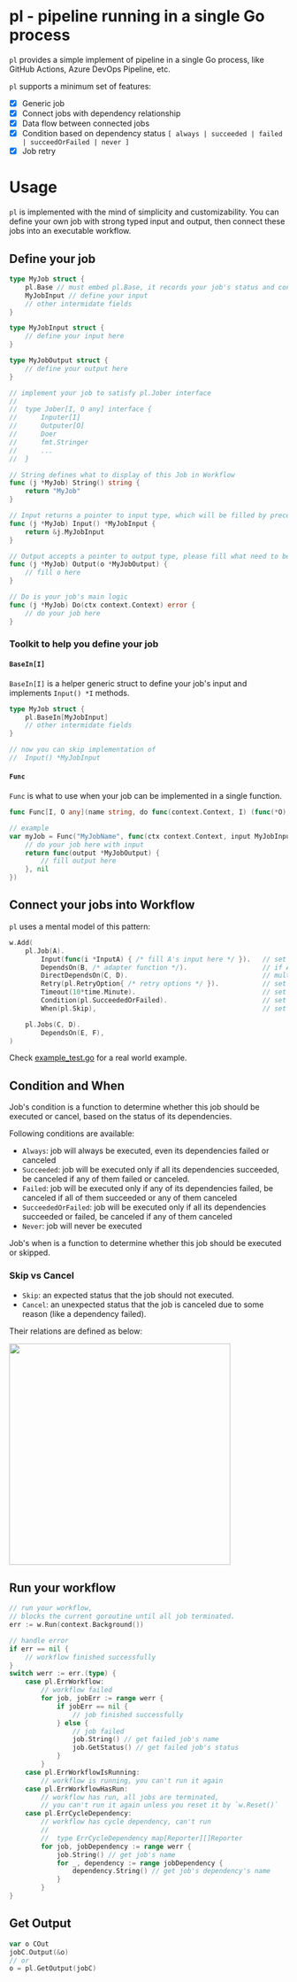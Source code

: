 # pl - pipeline running in a single Go process

`pl` provides a simple implement of pipeline in a single Go process, like GitHub Actions, Azure DevOps Pipeline, etc.

`pl` supports a minimum set of features:
- [x] Generic job
- [x] Connect jobs with dependency relationship
- [x] Data flow between connected jobs
- [x] Condition based on dependency status `[ always | succeeded | failed | succeedOrFailed | never ]`
- [x] Job retry

# Usage

`pl` is implemented with the mind of simplicity and customizability. You can define your own job with strong typed input and output, then connect these jobs into an executable workflow.

## Define your job

```go
type MyJob struct {
    pl.Base // must embed pl.Base, it records your job's status and condition function
    MyJobInput // define your input
    // other intermidate fields
}

type MyJobInput struct {
    // define your input here
}

type MyJobOutput struct {
    // define your output here
}

// implement your job to satisfy pl.Jober interface
//
//  type Jober[I, O any] interface {
//  	Inputer[I]
//  	Outputer[O]
//  	Doer
//  	fmt.Stringer
//      ...
//  }

// String defines what to display of this Job in Workflow
func (j *MyJob) String() string {
    return "MyJob"
}

// Input returns a pointer to input type, which will be filled by preceding jobs or user
func (j *MyJob) Input() *MyJobInput {
    return &j.MyJobInput
}

// Output accepts a pointer to output type, please fill what need to be outputted to it
func (j *MyJob) Output(o *MyJobOutput) {
    // fill o here
}

// Do is your job's main logic
func (j *MyJob) Do(ctx context.Context) error {
    // do your job here
}
```

### Toolkit to help you define your job

#### `BaseIn[I]`

`BaseIn[I]` is a helper generic struct to define your job's input and implements `Input() *I` methods.

```go
type MyJob struct {
    pl.BaseIn[MyJobInput]
    // other intermidate fields
}

// now you can skip implementation of 
//  Input() *MyJobInput
```

#### `Func`

`Func` is what to use when your job can be implemented in a single function.

```go
func Func[I, O any](name string, do func(context.Context, I) (func(*O), error)) Job[I, O]

// example
var myJob = Func("MyJobName", func(ctx context.Context, input MyJobInput) (func(*MyJobOutput), error) {
    // do your job here with input
    return func(output *MyJobOutput) {
        // fill output here
    }, nil
})
```

## Connect your jobs into Workflow

`pl` uses a mental model of this pattern:
```go
w.Add(
    pl.Job(A).
        Input(func(i *InputA) { /* fill A's input here */ }).   // set input
        DependsOn(B, /* adapter function */).                   // if A Depends On B, then
        DirectDependsOn(C, D).                                  // multiple dependencies
        Retry(pl.RetryOption{ /* retry options */ }).           // set retry
        Timeout(10*time.Minute).                                // set timeout
        Condition(pl.SucceededOrFailed).                        // set condition
        When(pl.Skip),                                          // set when to skip this job

    pl.Jobs(C, D).
        DependsOn(E, F),
)
```

Check [example_test.go](./example_test.go) for a real world example.

## Condition and When

Job's condition is a function to determine whether this job should be executed or cancel, based on the status of its dependencies.

Following conditions are available:
- `Always`: job will always be executed, even its dependencies failed or canceled
- `Succeeded`: job will be executed only if all its dependencies succeeded, be canceled if any of them failed or canceled.
- `Failed`: job will be executed only if any of its dependencies failed, be canceled if all of them succeeded or any of them canceled
- `SucceededOrFailed`: job will be executed only if all its dependencies succeeded or failed, be canceled if any of them canceled
- `Never`: job will never be executed

Job's when is a function to determine whether this job should be executed or skipped.

### Skip vs Cancel

- `Skip`: an expected status that the job should not executed.
- `Cancel`: an unexpected status that the job is canceled due to some reason (like a dependency failed).

Their relations are defined as below:

<img src="https://github.com/xuxife/pl/assets/28257575/bc398419-471e-49ba-854b-8b039d33e467" width=400>

## Run your workflow

```go
// run your workflow,
// blocks the current goroutine until all job terminated.
err := w.Run(context.Background())

// handle error
if err == nil {
    // workflow finished successfully
}
switch werr := err.(type) {
    case pl.ErrWorkflow:
        // workflow failed
        for job, jobErr := range werr {
            if jobErr == nil {
                // job finished successfully
            } else {
                // job failed
                job.String() // get failed job's name
                job.GetStatus() // get failed job's status
            }
        }
    case pl.ErrWorkflowIsRunning:
        // workflow is running, you can't run it again
    case pl.ErrWorkflowHasRun:
        // workflow has run, all jobs are terminated,
        // you can't run it again unless you reset it by `w.Reset()`
    case pl.ErrCycleDependency:
        // workflow has cycle dependency, can't run
        // 
        //  type ErrCycleDependency map[Reporter][]Reporter
        for job, jobDependency := range werr {
            job.String() // get job's name
            for _, dependency := range jobDependency {
                dependency.String() // get job's dependency's name
            }
        }
}
```

## Get Output

```go
var o COut
jobC.Output(&o)
// or
o = pl.GetOutput(jobC)
```